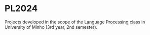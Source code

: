 # PL2024
Projects developed in the scope of the Language Processing class in University of Minho (3rd year, 2nd semester).
